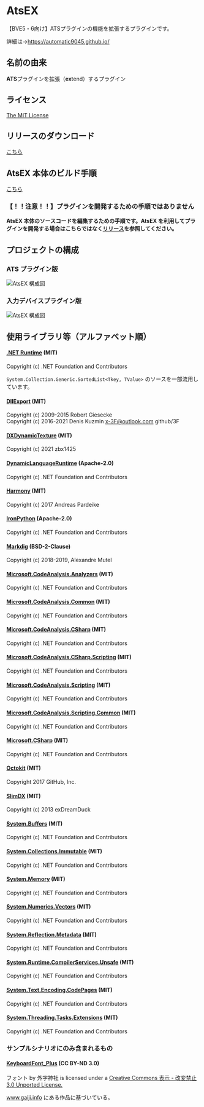# AtsEX
【BVE5・6向け】ATSプラグインの機能を拡張するプラグインです。

詳細は→https://automatic9045.github.io/

## 名前の由来
**ATS**プラグインを拡張（**ex**tend）するプラグイン

## ライセンス
[The MIT License](LICENSE)

## リリースのダウンロード

[こちら](https://github.com/automatic9045/AtsEX/releases)

## AtsEX 本体のビルド手順

[こちら](HowToBuild.md)

### 【！！注意！！】プラグインを開発するための手順ではありません

**AtsEX 本体のソースコードを編集するための手順です。AtsEX を利用してプラグインを開発する場合はこちらではなく[リリース](https://github.com/automatic9045/AtsEX/releases)を参照してください。**

## プロジェクトの構成

### ATS プラグイン版

![AtsEX 構成図](SystemOverview.AtsPlugin.svg)

### 入力デバイスプラグイン版

![AtsEX 構成図](SystemOverview.InputDevice.svg)

## 使用ライブラリ等（アルファベット順）

#### [.NET Runtime](https://github.com/dotnet/runtime) (MIT)

Copyright (c) .NET Foundation and Contributors

`System.Collection.Generic.SortedList<Tkey, TValue>` のソースを一部流用しています。

#### [DllExport](https://github.com/3F/DllExport) (MIT)

Copyright (c) 2009-2015  Robert Giesecke  
Copyright (c) 2016-2021  Denis Kuzmin <x-3F@outlook.com> github/3F

#### [DXDynamicTexture](https://github.com/zbx1425/DXDynamicTexture) (MIT)

Copyright (c) 2021 zbx1425

#### [DynamicLanguageRuntime](https://github.com/IronLanguages/dlr) (Apache-2.0)

Copyright (c) .NET Foundation and Contributors

#### [Harmony](https://github.com/pardeike/Harmony) (MIT)

Copyright (c) 2017  Andreas Pardeike

#### [IronPython](https://ironpython.net/) (Apache-2.0)

Copyright (c) .NET Foundation and Contributors

#### [Markdig](https://github.com/xoofx/markdig) (BSD-2-Clause)

Copyright (c) 2018-2019, Alexandre Mutel

#### [Microsoft.CodeAnalysis.Analyzers](https://github.com/dotnet/roslyn-analyzers) (MIT)

Copyright (c) .NET Foundation and Contributors

#### [Microsoft.CodeAnalysis.Common](https://github.com/dotnet/roslyn) (MIT)

Copyright (c) .NET Foundation and Contributors

#### [Microsoft.CodeAnalysis.CSharp](https://github.com/dotnet/roslyn) (MIT)

Copyright (c) .NET Foundation and Contributors

#### [Microsoft.CodeAnalysis.CSharp.Scripting](https://github.com/dotnet/roslyn) (MIT)

Copyright (c) .NET Foundation and Contributors

#### [Microsoft.CodeAnalysis.Scripting](https://github.com/dotnet/roslyn) (MIT)

Copyright (c) .NET Foundation and Contributors

#### [Microsoft.CodeAnalysis.Scripting.Common](https://github.com/dotnet/roslyn) (MIT)

Copyright (c) .NET Foundation and Contributors

#### [Microsoft.CSharp](https://github.com/dotnet/corefx) (MIT)

Copyright (c) .NET Foundation and Contributors

#### [Octokit](https://github.com/octokit/octokit.net) (MIT)

Copyright 2017 GitHub, Inc.

#### [SlimDX](https://www.nuget.org/packages/SlimDX/) (MIT)

Copyright (c) 2013  exDreamDuck

#### [System.Buffers](https://github.com/dotnet/corefx) (MIT)

Copyright (c) .NET Foundation and Contributors

#### [System.Collections.Immutable](https://github.com/dotnet/runtime) (MIT)

Copyright (c) .NET Foundation and Contributors

#### [System.Memory](https://github.com/dotnet/corefx) (MIT)

Copyright (c) .NET Foundation and Contributors

#### [System.Numerics.Vectors](https://github.com/dotnet/corefx) (MIT)

Copyright (c) .NET Foundation and Contributors

#### [System.Reflection.Metadata](https://github.com/dotnet/runtime) (MIT)

Copyright (c) .NET Foundation and Contributors

#### [System.Runtime.CompilerServices.Unsafe](https://github.com/dotnet/runtime) (MIT)

Copyright (c) .NET Foundation and Contributors

#### [System.Text.Encoding.CodePages](https://github.com/dotnet/runtime) (MIT)

Copyright (c) .NET Foundation and Contributors

#### [System.Threading.Tasks.Extensions](https://github.com/dotnet/corefx) (MIT)

Copyright (c) .NET Foundation and Contributors

### サンプルシナリオにのみ含まれるもの

#### [KeyboardFont_Plus](http://www.gaiji.info/) (CC BY-ND 3.0)

フォント by 外字神社 is licensed under a [Creative Commons 表示 - 改変禁止 3.0 Unported License.](http://creativecommons.org/licenses/by-nd/3.0/)

www.gaiji.info にある作品に基づいている。
